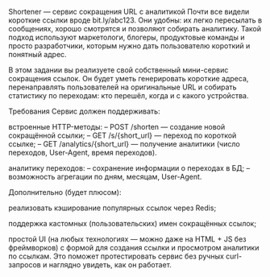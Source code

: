 Shortener — сервис сокращения URL с аналитикой
Почти все видели короткие ссылки вроде bit.ly/abc123. Они удобны: их легко пересылать в сообщениях, хорошо смотрятся и позволяют собирать аналитику. Такой подход используют маркетологи, блогеры, продуктовые команды и просто разработчики, которым нужно дать пользователю короткий и понятный адрес.

В этом задании вы реализуете свой собственный мини-сервис сокращения ссылок. Он будет уметь генерировать короткие адреса, перенаправлять пользователей на оригинальные URL и собирать статистику по переходам: кто перешёл, когда и с какого устройства.

Требования
Сервис должен поддерживать:

встроенные HTTP-методы:
– POST /shorten — создание новой сокращённой ссылки;
– GET /s/{short_url} — переход по короткой ссылке;
– GET /analytics/{short_url} — получение аналитики (число переходов, User-Agent, время переходов).

аналитику переходов:
– сохранение информации о переходах в БД;
– возможность агрегации по дням, месяцам, User-Agent.

Дополнительно (будет плюсом):

реализовать кэширование популярных ссылок через Redis;

поддержка кастомных (пользовательских) имен сокращённых ссылок;

простой UI (на любых технологиях — можно даже на HTML + JS без фреймворков) с формой для создания ссылки и просмотром аналитики по ссылкам. Это поможет протестировать сервис без ручных curl-запросов и наглядно увидеть, как он работает.